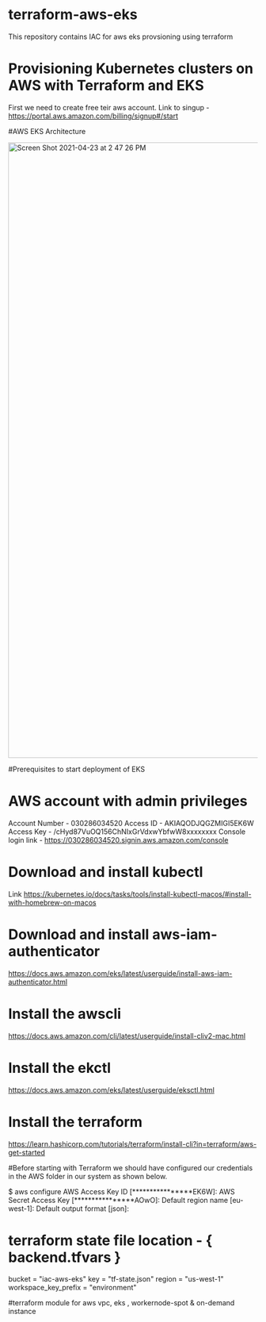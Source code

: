 # terraform-aws-eks
This repository contains IAC for aws eks provsioning using terraform

# Provisioning Kubernetes clusters on AWS with Terraform and EKS
First we need to create free teir aws account. Link to singup - https://portal.aws.amazon.com/billing/signup#/start

#AWS EKS Architecture 

<img width="1241" alt="Screen Shot 2021-04-23 at 2 47 26 PM" src="https://user-images.githubusercontent.com/23742008/115860643-d5ff3080-a442-11eb-8c55-be589f9a82ef.png">

#Prerequisites to start deployment of EKS

# AWS account with admin privileges 
  Account Number - 030286034520
  Access ID - AKIAQODJQGZMIGI5EK6W
  Access Key - /cHyd87VuOQ156ChNIxGrVdxwYbfwW8xxxxxxxx
  Console login link - https://030286034520.signin.aws.amazon.com/console

# Download and install kubectl 
  Link https://kubernetes.io/docs/tasks/tools/install-kubectl-macos/#install-with-homebrew-on-macos

# Download and install aws-iam-authenticator
  https://docs.aws.amazon.com/eks/latest/userguide/install-aws-iam-authenticator.html

# Install the awscli
  https://docs.aws.amazon.com/cli/latest/userguide/install-cliv2-mac.html
  
# Install the ekctl
  https://docs.aws.amazon.com/eks/latest/userguide/eksctl.html
  
# Install the terraform
  https://learn.hashicorp.com/tutorials/terraform/install-cli?in=terraform/aws-get-started

#Before starting with Terraform we should have configured our credentials in the AWS folder in our system as shown below.

$ aws configure
AWS Access Key ID [****************EK6W]: 
AWS Secret Access Key [****************AOwO]: 
Default region name [eu-west-1]: 
Default output format [json]:

# terraform state file location - { backend.tfvars }
 bucket               = "iac-aws-eks"
 key                  = "tf-state.json"
 region               = "us-west-1"
 workspace_key_prefix = "environment"
 
#terraform module for aws vpc, eks , workernode-spot & on-demand instance



